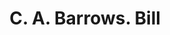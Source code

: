 ---
doi: 10.7916/D8PP0HVJ
date_other: '1900'
date_other_textual: 1900-1909
form: printed ephemera
genre:
- Invoices
name:
- C. A. Barrows
object_in_context_url: https://biggert.cul.columbia.edu/items/view/ave_biggert_01586
subject_hierarchical_geographic:
- Barton, Vermont, United States
subject_name:
- C. A. Barrows
title: C. A. Barrows. Bill
sort_title: C. A. Barrows. Bill
call_number: ave_biggert_01586
coordinates:
- 44.76361111111111,-72.18666666666667
pid: ave_biggert_01586
identifiers: ave_biggert_01586
thumbnail: https://derivativo-2.library.columbia.edu/iiif/2/ldpd:343957/full/!256,256/0/native.jpg
permalink: "/biggert/ave_biggert_01586/"
layout: iiif-image-page
---